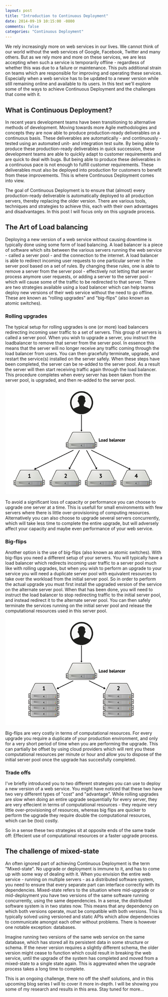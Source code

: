 ```yaml
---
layout: post
title: "Introduction to Continuous Deployment"
date: 2014-09-19 10:15:00 -0800
comments: false
categories: "Continuous Deployment"
---
```


We rely increasingly more on web services in our lives. We cannot think of our world without the web services of Google, Facebook, Twitter and many others. But as we rely more and more on these services, we are less accepting when such a service is temporarily offline - regardless of whether this was due to a failure or maintenance. This puts additional strain on teams which are responsible for improving and operating these services. Especially when a web service has to be updated to a newer version while still remaining online and available to its users. In this text we'll explore some of the ways to achieve Continuous Deployment and the challenges that come with it.

## What is Continuous Deployment?
In recent years development teams have been transitioning to alternative methods of development. Moving towards more Agile methodologies and concepts they are now able to produce production-ready deliverables on a continuous basis. These deliverables are automatically - and continuously - tested using an automated unit- and integration test suite. By being able to produce these production-ready deliverables in quick succession, these development teams are able to quickly adapt to customer requirements and are quick to deal with bugs. But being able to produce these deliverables in a continuous pace is not enough to fulfill customer requirements. These deliverables must also be deployed into production for customers to benefit from these improvements. This is where Continuous Deployment comes into view.

The goal of Continuous Deployment is to ensure that (almost) every production-ready deliverable is automatically deployed to all production servers, thereby replacing the older version. There are various tools, techniques and strategies to achieve this, each with their own advantages and disadvantages. In this post I will focus only on this upgrade process.

## The Art of Load balancing
Deploying a new version of a web service without causing downtime is typically done using some form of load balancing. A load balancer is a piece of software which sits between the various servers running the web service - called a server pool - and the connection to the internet. A load balancer is able to redirect incoming user requests to one particular server in the server pool based on a set of rules. By changing these rules, one is able to remove a server from the server pool - effectively not letting that server process anymore user requests, or adding a server to the server pool - which will cause some of the traffic to be redirected to that server. There are two strategies available using a load balancer which can help teams deploy new versions of their web service without the need to go offline. These are known as "rolling upgrades" and "big-flips" (also known as atomic switches).

### Rolling upgrades
The typical setup for rolling upgrades is one (or more) load balancers redirecting incoming user traffic to a set of servers. This group of servers is called a server pool. When you wish to upgrade a server, you instruct the loadbalancer to remove that server from the server pool. In essence this means that the server will no longer receive any traffic coming through the load balancer from users. You can then gracefully terminate, upgrade, and restart the service(s) installed on the server safely. When these steps have been completed, the server can be re-added to the server pool. As a result the server will then start receiving traffic again through the load balancer. This procedure completes when every server has been taken from the server pool, is upgraded, and then re-added to the server pool.
![](/images/rolling-upgrade.png)

To avoid a significant loss of capacity or performance you can choose to upgrade one server at a time. This is usefull for small environments with few servers where there is little over-provisioning of computing resources. Alternatively you can also choose to upgrade several servers concurrently, which will take less time to complete the entire upgrade, but will adversely affect your capacity and maybe even performance of your web service. 

### Big-flips
Another option is the use of big-flips (also known as atomic switches). With big-flips you need a different setup of your servers. You will typically have a load balancer which redirects incoming user traffic to a server pool much like with rolling upgrades, but when you wish to perform an upgrade to your service you will need a duplicate server pool with equivalent resources to take over the workload from the initial server pool. So in order to perform the actual upgrade you must first install the upgraded version of the service on the alternate server pool. When that has been done, you will need to instruct the load balancer to stop redirecting traffic to the initial server pool, and instead redirect it to the alternate server pool. You can then safely terminate the services running on the initial server pool and release the computational resources used in this server pool.
![](/images/big-flip.png)

Big-flips are very costly in terms of computational resources. For every upgrade you require a duplicate of your production environment, and only for a very short period of time when you are performing the upgrade. This can partially be offset by using cloud providers which will rent you these computational resources per minute or hour and allow you to dispose of the initial server pool once the upgrade has succesfully completed.

### Trade offs
I've briefly introduced you to two different strategies you can use to deploy a new version of a web service. You might have noticed that these two have two very different types of "cost" and "advantage". While rolling upgrades are slow when doing an entire upgrade sequentially for every server, they are very effecient in terms of computational resources - they require very little over-provisioning of resources, whereas big flips are quicker to perform the upgrade they require double the computational resources, which can be (too) costly.

So in a sense these two strategies sit at opposite ends of the same trade off: Effecient use of computational resources or a faster upgrade process. 

## The challenge of mixed-state
An often ignored part of achieving Continuous Deployment is the term "Mixed-state". No upgrade or deployment is immune to it, and has to come up with some way of dealing with it. When you envision the entire web service - running on multiple servers - as a distributed software system, you need to ensure that every separate part can interface correctly with its dependencies. Mixed-state refers to the situation where mid-upgrade or mid-deployment you have two versions of the same software running concurrently, using the same dependencies. In a sense, the distributed software system is in two states now. This means that any dependency on which both versions operate, must be compatible with both versions. This is typically solved using versioned and static APIs which allow dependencies to communicate amongst each other without problems. There is however one notable exception: databases.

Imagine running two versions of the same web service on the same database, which has stored all its persistent data in some structure or schema. If the never version requires a slightly different schema, the older version might cease to function which could result in breaking the web service, until the upgrade of the system has completed and moved from a mixed-state to a single state again. This is aggrevated when the upgrade process takes a long time to complete.

This is an ongoing challenge, there no off the shelf solutions, and in this upcoming blog series I will to cover it more in-depth. I will be showing you some of my research and results in this area. Stay tuned for more...
